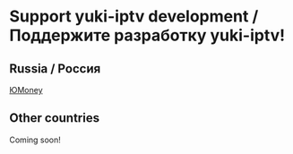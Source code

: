 # Support yuki-iptv development / Поддержите разработку yuki-iptv!

## Russia / Россия

[ЮMoney](https://yoomoney.ru/to/4100118739204535)  

## Other countries

Coming soon!
